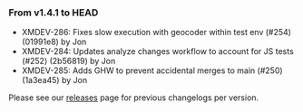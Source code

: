 ### From v1.4.1 to HEAD

- XMDEV-286: Fixes slow execution with geocoder within test env (#254) (01991e8) by Jon
- XMDEV-284: Updates analyze changes workflow to account for JS tests (#252) (2b56819) by Jon
- XMDEV-285: Adds GHW to prevent accidental merges to main (#250) (1a3ea45) by Jon

Please see our [releases](https://github.com/devxiongmao/truckin-along/releases/) page for previous changelogs per version.

